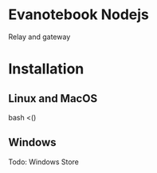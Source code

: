 # Evanotebook Nodejs
Relay and gateway

# Installation
## Linux and MacOS
bash <()

## Windows
Todo:
Windows Store
